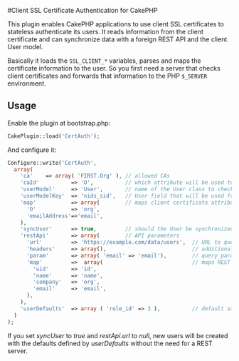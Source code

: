 #Client SSL Certificate Authentication for CakePHP

This plugin enables CakePHP applications to use client SSL certificates to stateless authenticate its users. It reads information from the client certificate and can synchronize data with a foreign REST API and the client User model.

Basically it loads the `SSL_CLIENT_*` variables, parses and maps the certificate information to the user. So you first need a server that checks client certificates and forwards that information to the PHP `$_SERVER` environment.

## Usage

Enable the plugin at bootstrap.php:

```php
CakePlugin::load('CertAuth');
```

And configure it:

```php
Configure::write('CertAuth',
  array(
    'ca'    => array( 'FIRST.Org' ), // allowed CAs
    'caId'          => 'O',          // which attribute will be used to verify the CA
    'userModel'     => 'User',       // name of the User class to check if user exists
    'userModelKey'  => 'nids_sid',   // User field that will be used for querying
    'map'           => array(        // maps client certificate attributes to User properties
      'O'           => 'org',
      'emailAddress'=>'email',
    ),
    'syncUser'      => true,         // should the User be synchronized with an external REST API
    'restApi'       => array(        // API parameters
      'url'         => 'https://example.com/data/users',  // URL to query
      'headers'     => array(),                           // additional headers, used for authentication
      'param'       => array( 'email' => 'email'),        // query parameters to add to the URL, mapped to USer properties
      'map'         =>  array(                            // maps REST result to the User properties
        'uid'       => 'id',
        'name'      => 'name',
        'company'   => 'org',
        'email'     => 'email',
      ),
    ),
    'userDefaults'  => array ( 'role_id' => 3 ),          // default attributes for new users
  )
);
```

If you set *syncUser* to *true* and *restApi.url* to *null*, new users will be created with the defaults defined by *userDefaults* without the need for a REST server.

